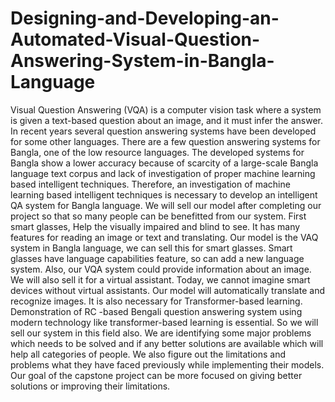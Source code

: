 # Designing-and-Developing-an-Automated-Visual-Question-Answering-System-in-Bangla-Language



Visual Question Answering (VQA) is a computer vision task where a system is given a text-based
question about an image, and it must infer the answer. In recent years several question answering
systems have been developed for some other languages. There are a few question answering
systems for Bangla, one of the low resource languages. The developed systems for Bangla show a
lower accuracy because of scarcity of a large-scale Bangla language text corpus and lack of
investigation of proper machine learning based intelligent techniques. Therefore, an investigation
of machine learning based intelligent techniques is necessary to develop an intelligent QA system
for Bangla language. We will sell our model after completing our project so that so many people
can be benefitted from our system. First smart glasses, Help the visually impaired and blind to
see. It has many features for reading an image or text and translating. Our model is the VAQ
system in Bangla language, we can sell this for smart glasses. Smart glasses have language
capabilities feature, so can add a new language system. Also, our VQA system could provide
information about an image. We will also sell it for a virtual assistant. Today, we cannot imagine
smart devices without virtual assistants. Our model will automatically translate and recognize
images. It is also necessary for Transformer-based learning. Demonstration of RC -based Bengali
question answering system using modern technology like transformer-based learning is essential.
So we will sell our system in this field also. We are identifying some major problems which needs
to be solved and if any better solutions are available which will help all categories of people. We
also figure out the limitations and problems what they have faced previously while implementing
their models. Our goal of the capstone project can be more focused on giving better solutions or
improving their limitations.
